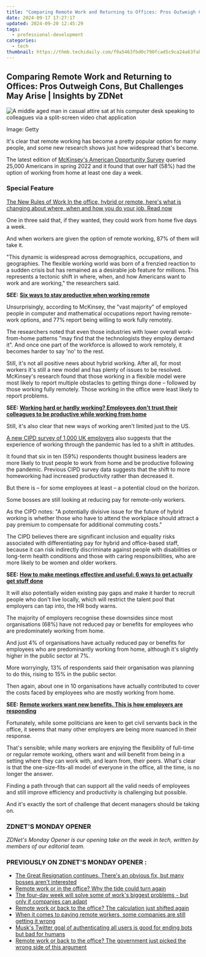 ```yaml
---
title: "Comparing Remote Work and Returning to Offices: Pros Outweigh Cons, But Challenges May Arise | Insights by ZDNet"
date: 2024-09-17 17:27:17
updated: 2024-09-20 12:45:29
tags:
  - professional-development
categories:
  - tech
thumbnail: https://thmb.techidaily.com/f9a5463fbd0c790fcad5c9ca24a63fabc5c5b34da6ae2629a7d19232172ec8eb.jpg
---
```


## Comparing Remote Work and Returning to Offices: Pros Outweigh Cons, But Challenges May Arise | Insights by ZDNet

![A middle aged man in casual attire sat at his computer desk speaking to colleagues via a split-screen video chat application](https://www.zdnet.com/a/img/resize/05a31ea7c81fe137fd6e986943774def719abd95/2022/05/31/3caae7fa-5d4a-46ae-b483-a60b03540913/remote-working-from-home-man-professional-zoom-teams-video-call.jpg?auto=webp&width=1280)

Image: Getty

It's clear that remote working has become a pretty popular option for many people, and some new research shows just how widespread that's become.

The latest edition of [McKinsey's American Opportunity Survey](https://www.mckinsey.com/industries/real-estate/our-insights/americans-are-embracing-flexible-work-and-they-want-more-of-it) queried 25,000 Americans in spring 2022 and it found that over half (58%) had the option of working from home at least one day a week.

### Special Feature

[The New Rules of Work In the office, hybrid or remote, here's what is changing about where, when and how you do your job.  Read now](https://www.zdnet.com/topic/the-new-rules-of-work/)

One in three said that, if they wanted, they could work from home five days a week.

And when workers are given the option of remote working, 87% of them will take it. 

"This dynamic is widespread across demographics, occupations, and geographies. The flexible working world was born of a frenzied reaction to a sudden crisis but has remained as a desirable job feature for millions. This represents a tectonic shift in where, when, and how Americans want to work and are working," the researchers said.

**SEE:** [**Six ways to stay productive when working remote**](https://www.zdnet.com/article/make-time-for-casual-collisions-six-ways-to-stay-productive-with-remote-work/#link=%7B%22linkText%22:%22Six%20ways%20to%20stay%20productive%20when%20working%20remote%22,%22target%22:%22%5Fblank%22,%22href%22:%22https://www.zdnet.com/article/make-time-for-casual-collisions-six-ways-to-stay-productive-with-remote-work/%22,%22role%22:%22standard%22,%22absolute%22:%22%22%7D)

Unsurprisingly, according to McKinsey, the "vast majority" of employed people in computer and mathematical occupations report having remote-work options, and 77% report being willing to work fully remotely. 

The researchers noted that even those industries with lower overall work-from-home patterns "may find that the technologists they employ demand it". And once one part of the workforce is allowed to work remotely, it becomes harder to say 'no' to the rest.

Still, it's not all positive news about hybrid working. After all, for most workers it's still a new model and has plenty of issues to be resolved. McKinsey's research found that those working in a flexible model were most likely to report multiple obstacles to getting things done – followed by those working fully remotely. Those working in the office were least likely to report problems.

**SEE:** [**Working hard or hardly working? Employees don't trust their colleagues to be productive while working from home**](https://www.zdnet.com/article/working-hard-or-hardly-working-employees-dont-trust-their-colleagues-to-be-productive-while-working-from-home/#link=%7B%22linkText%22:%22Working%20hard%20or%20hardly%20working?%20Employees%20don't%20trust%20their%20colleagues%20to%20be%20productive%20while%20working%20from%20home%22,%22target%22:%22%5Fblank%22,%22href%22:%22https://www.zdnet.com/article/working-hard-or-hardly-working-employees-dont-trust-their-colleagues-to-be-productive-while-working-from-home/%22,%22role%22:%22standard%22,%22absolute%22:%22%22%7D)

Still, it's also clear that new ways of working aren't limited just to the US. 

[A new CIPD survey of 1,000 UK employers](https://community.cipd.co.uk/cipd-blogs/b/human%5Fcapital%5Fblog/posts/new-normal-still-to-emerge-as-cipd-survey-shows-wide-variety-in-employers-hybrid-working-arrangements-policies-and-attitudes?utm%5Fsource=twitter&utm%5Fmedium=social&utm%5Fcampaign=blogs&utm%5Fcontent=24June2022-new-normal-hybrid-survey-blog) also suggests that the experience of working through the pandemic has led to a shift in attitudes. 

It found that six in ten (59%) respondents thought business leaders are more likely to trust people to work from home and be productive following the pandemic. Previous CIPD survey data suggests that the shift to more homeworking had increased productivity rather than decreased it. 

But there is – for some employees at least – a potential cloud on the horizon. 

Some bosses are still looking at reducing pay for remote-only workers.

As the CIPD notes: "A potentially divisive issue for the future of hybrid working is whether those who have to attend the workplace should attract a pay premium to compensate for additional commuting costs."

The CIPD believes there are significant inclusion and equality risks associated with differentiating pay for hybrid and office-based staff, because it can risk indirectly discriminate against people with disabilities or long-term health conditions and those with caring responsibilities, who are more likely to be women and older workers.

**SEE:** [**How to make meetings effective and useful: 6 ways to get actually get stuff done**](https://www.zdnet.com/article/how-to-make-meetings-effective-and-useful-6-ways-to-get-actually-get-stuff-done/#link=%7B%22linkText%22:%22How%20to%20make%20meetings%20effective%20and%20useful:%206%20ways%20to%20get%20actually%20get%20stuff%20done%22,%22target%22:%22%5Fblank%22,%22href%22:%22https://www.zdnet.com/article/how-to-make-meetings-effective-and-useful-6-ways-to-get-actually-get-stuff-done/%22,%22role%22:%22standard%22,%22absolute%22:%22%22%7D)

It will also potentially widen existing pay gaps and make it harder to recruit people who don't live locally, which will restrict the talent pool that employers can tap into, the HR body warns.

The majority of employers recognise these downsides since most organisations (68%) have not reduced pay or benefits for employees who are predominately working from home.  
  
 And just 4% of organisations have actually reduced pay or benefits for employees who are predominantly working from home, although it's slightly higher in the public sector at 7%.  
  
 More worryingly, 13% of respondents said their organisation was planning to do this, rising to 15% in the public sector. 

Then again, about one in 10 organisations have actually contributed to cover the costs faced by employees who are mostly working from home. 

**SEE:** [**Remote workers want new benefits. This is how employers are responding**](https://www.zdnet.com/article/remote-workers-want-new-benefits-this-is-how-employers-are-responding/#link=%7B%22linkText%22:%22Remote%20workers%20want%20new%20benefits.%20This%20is%20how%20employers%20are%20responding%22,%22target%22:%22%5Fblank%22,%22href%22:%22https://www.zdnet.com/article/remote-workers-want-new-benefits-this-is-how-employers-are-responding/%22,%22role%22:%22standard%22,%22absolute%22:%22%22%7D)

Fortunately, while some politicians are keen to get civil servants back in the office, it seems that many other employers are being more nuanced in their response. 

That's sensible; while many workers are enjoying the flexibility of full-time or regular remote working, others want and will benefit from being in a setting where they can work with, and learn from, their peers. What's clear is that the one-size-fits-all model of everyone in the office, all the time, is no longer the answer.

Finding a path through that can support all the valid needs of employees and still improve efficiency and productivity is challenging but possible. 

And it's exactly the sort of challenge that decent managers should be taking on.

### ZDNET'S MONDAY OPENER 

_ZDNet's Monday Opener is our opening take on the week in tech, written by members of our editorial team._ 

### PREVIOUSLY ON ZDNET'S MONDAY OPENER : 

* [The Great Resignation continues. There's an obvious fix, but many bosses aren't interested](https://www.zdnet.com/education/professional-development/the-great-resignation-continues-theres-an-obvious-fix-but-many-bosses-arent-interested/)
* [Remote work or in the office? Why the tide could turn again](https://www.zdnet.com/education/professional-development/remote-work-or-hybrid-why-employers-have-changed-their-minds/)
* [The four-day week will solve some of work's biggest problems - but only if companies can adapt](https://www.zdnet.com/article/the-four-day-week-will-solve-some-works-biggest-problems-but-only-if-companies-can-adapt/)
* [Remote work or back to the office? The calculation just shifted again](https://www.zdnet.com/article/remote-work-or-back-to-the-office-the-calculation-just-shifted-again/)
* [When it comes to paying remote workers, some companies are still getting it wrong](https://www.zdnet.com/article/when-it-comes-to-paying-remote-workers-some-companies-are-still-getting-it-wrong/)
* [Musk's Twitter goal of authenticating all users is good for ending bots but bad for humans](https://www.zdnet.com/article/musks-twitter-goal-of-authenticating-all-users-is-good-for-ending-bots-but-bad-for-humans/)
* [Remote work or back to the office? The government just picked the wrong side of this argument](https://www.zdnet.com/article/remote-work-or-back-to-the-office-the-government-just-picked-the-wrong-side-of-this-argument/)

<ins class="adsbygoogle"
     style="display:block"
     data-ad-format="autorelaxed"
     data-ad-client="ca-pub-7571918770474297"
     data-ad-slot="1223367746"></ins>



<ins class="adsbygoogle"
     style="display:block"
     data-ad-client="ca-pub-7571918770474297"
     data-ad-slot="8358498916"
     data-ad-format="auto"
     data-full-width-responsive="true"></ins>
